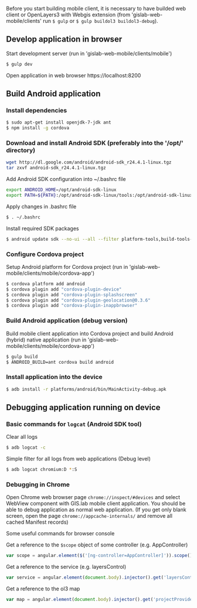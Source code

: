 Before you start building mobile client, it is necessary to have builded web 
client or OpenLayers3 with Webgis extension (from 'gislab-web-mobile/clients'
run `$ gulp` or `$ gulp buildol3 buildol3-debug`).

## Develop application in browser

Start development server (run in 'gislab-web-mobile/clients/mobile')
```bash
$ gulp dev
```

Open application in web browser https://localhost:8200


## Build Android application

### Install dependencies

```bash
$ sudo apt-get install openjdk-7-jdk ant
$ npm install -g cordova
```

### Download and install Android SDK (preferably into the '/opt/' directory)

```bash
wget http://dl.google.com/android/android-sdk_r24.4.1-linux.tgz
tar zxvf android-sdk_r24.4.1-linux.tgz
```

Add Android SDK configuration into ~/.bashrc file

```bash
export ANDROID_HOME=/opt/android-sdk-linux
export PATH=${PATH}:/opt/android-sdk-linux/tools:/opt/android-sdk-linux/platform-tools
```

Apply changes in .bashrc file

```bash
$ . ~/.bashrc
```

Install required SDK packages

```bash
$ android update sdk --no-ui --all --filter platform-tools,build-tools-22.0.1,android-22
```

### Configure Cordova project

Setup Android platform for Cordova project (run in 'gislab-web-mobile/clients/mobile/cordova-app')

```bash
$ cordova platform add android
$ cordova plugin add "cordova-plugin-device"
$ cordova plugin add "cordova-plugin-splashscreen"
$ cordova plugin add "cordova-plugin-geolocation@0.3.6"
$ cordova plugin add "cordova-plugin-inappbrowser"
```


### Build Android application (debug version)

Build mobile client application into Cordova project and build Android (hybrid) native application (run in 'gislab-web-mobile/clients/mobile/cordova-app')

```bash
$ gulp build
$ ANDROID_BUILD=ant cordova build android
```

### Install application into the device

```bash
$ adb install -r platforms/android/bin/MainActivity-debug.apk
```


## Debugging application running on device

### Basic commands for `logcat` (Android SDK tool)

Clear all logs

```bash
$ adb logcat -c
```

Simple filter for all logs from web applications (Debug level)

```bash
$ adb logcat chromium:D *:S
```

### Debugging in Chrome

Open Chrome web browser page `chrome://inspect/#devices` and select WebView component
with GIS.lab mobile client application. You should be able to debug application as normal
web application. (If you get only blank screen, open the page `chrome://appcache-internals/`
and remove all cached Manifest records)


Some useful commands for browser console

Get a reference to the `$scope` object of some controller (e.g. AppController)

```javascript
var scope = angular.element($('[ng-controller=AppController]')).scope()
```

Get a reference to the service (e.g. layersControl)

```javascript
var service = angular.element(document.body).injector().get('layersControl')
```

Get a reference to the ol3 map

```javascript
var map = angular.element(document.body).injector().get('projectProvider').map
```